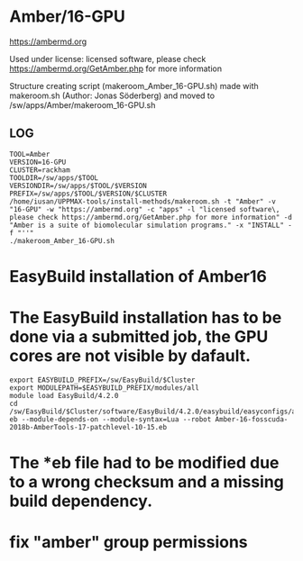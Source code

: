 Amber/16-GPU
========================

<https://ambermd.org>

Used under license:
licensed software, please check https://ambermd.org/GetAmber.php for more information

Structure creating script (makeroom_Amber_16-GPU.sh) made with makeroom.sh (Author: Jonas Söderberg) and moved to /sw/apps/Amber/makeroom_16-GPU.sh

LOG
---

    TOOL=Amber
    VERSION=16-GPU
    CLUSTER=rackham
    TOOLDIR=/sw/apps/$TOOL
    VERSIONDIR=/sw/apps/$TOOL/$VERSION
    PREFIX=/sw/apps/$TOOL/$VERSION/$CLUSTER
    /home/iusan/UPPMAX-tools/install-methods/makeroom.sh -t "Amber" -v "16-GPU" -w "https://ambermd.org" -c "apps" -l "licensed software\, please check https://ambermd.org/GetAmber.php for more information" -d "Amber is a suite of biomolecular simulation programs." -x "INSTALL" -f "''"
    ./makeroom_Amber_16-GPU.sh

# EasyBuild installation of Amber16
# The EasyBuild installation has to be done via a submitted job, the GPU cores are not visible by dafault.
    export EASYBUILD_PREFIX=/sw/EasyBuild/$Cluster
    export MODULEPATH=$EASYBUILD_PREFIX/modules/all
    module load EasyBuild/4.2.0
    cd /sw/EasyBuild/$Cluster/software/EasyBuild/4.2.0/easybuild/easyconfigs/a/Amber/
    eb --module-depends-on --module-syntax=Lua --robot Amber-16-fosscuda-2018b-AmberTools-17-patchlevel-10-15.eb
# The *eb file had to be modified due to a wrong checksum and a missing build dependency.
# fix "amber" group permissions
